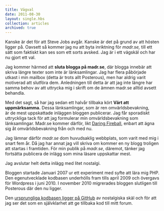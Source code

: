 ```yaml
---
title: Vägval
date: 2011-08-30
layout: single.hbs
collection: articles
archived: true
---
```

Kanske är det för att Steve Jobs avgår. Kanske är det på grund av att
hösten ligger på. Oavsett så kommer jag nu att byta inriktning för
*madr.se,* till ett sätt som faktiskt kan ses som ett sorts avsked. Jag
är i ett vägskäl och har nu gjort ett val.

Jag kommer härmed att **sluta blogga på madr.se**, där blogga innebär
att skriva längre texter som inte är länksamlingar. Jag har flera
påbörjade utkast i min mailbox (detta är trots allt Posterous), men har
aldrig varit motiverad att slutföra dem. Anledningen till detta är att
jag inte längre har samma behov av att uttrycka mig i skrift om de ämnen
madr.se alltid avsett behandla. 

Med det sagt, så har jag sedan ett halvår tillbaka kört **Värt att
uppmärksamma.** Dessa länksamlingar, som är ren omvärldsbevakning, är de
mest uppskattade inläggen bloggen publicerar. Jag får sporadiskt
uttryckliga tack för att jag formulerar min omvärldsbevakning som
länksamlingar. Madr.se kommer därför, likt [Daring
Fireball](http://daringfireball.net), enbart att ägna sig åt
omvärldsbevakning från och med nu.

Jag lämnar därför *madr.se* dom huvudsaklig webbplats, som varit med mig
i snart fem år. Då jag har annat jag vill skriva om kommer en ny blogg
troligen att startas i framtiden. För min publik på *madr.se*, däremot,
tänker jag fortsätta publicera de inlägg som mina läsare uppskattar
mest. 

Jag avslutar helt detta inlägg med litet nostalgi.

Bloggen startade Januari 2007 ur ett experiment med syfte att lära mig
PHP. Den egenutvecklade kodbasen underhölls fram tills april 2009 och
övergavs för Wordpress i juni 2010. I november 2010 migrerades bloggen
slutligen till Posterous där den nu ligger.

Den [ursprungliga kodbasen ligger på
GitHub](http://github.com/madr/mwa "mwa på GitHub") av nostalgiska skäl
och för att jag ser det som en självklarhet att ge tillbaka kod till
mitt forum.